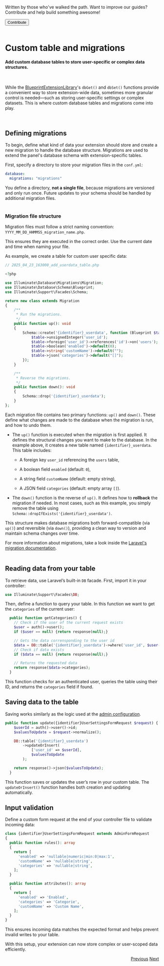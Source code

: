 <div class="position-relative p-4 text-body bg-body border rounded-4 d-flex align-items-center">
  <div class="me-3">
    <i class="bi bi-book h2"></i>
  </div>
  <p class="me-3 my-0">
    Written by those who've walked the path. Want to improve our guides? Contribute and help build something awesome!
  </p>
  <a href="https://github.com/BlueprintFramework/web/tree/main/docs/pages/developing-extensions">
    <button class="btn btn-primary px-4 rounded-pill placeholder-wave" type="button">
      Contribute
    </button>
  </a>
</div><br>

# Custom table and migrations
<h4 class="fw-light">Add custom database tables to store user-specific or complex data structures.</h4><br/>

While the [BlueprintExtensionLibrary](?page=documentation/$blueprint)'s `dbGet()` and `dbSet()` functions provide a convenient way to store extension-wide data, sometimes more granular control is needed—such as storing user-specific settings or complex datasets. This is where custom database tables and migrations come into play.

<br>

## Defining migrations
To begin, define what kind of data your extension should store and create a new migration to handle the database structure. Migrations are used to extend the panel's database schema with extension-specific tables.

First, specify a directory to store your migration files in the `conf.yml`:

```yml
database:
  migrations: "migrations"
```

<div class="alert mt-2 rounded-4 border" role="alert">
  <i class="bi bi-info-circle mb-1 float-start fs-4"></i>
  <div class="ps-3 ms-3">You define a directory, <b>not a single file</b>, because migrations are versioned and only run once. Future updates to your schema should be handled by additional migration files.</div>
</div><br/>

### Migration file structure

Migration files must follow a strict naming convention:
`YYYY_MM_DD_HHMMSS_migration_name.php`.

This ensures they are executed in the correct order. Use the current date and time when naming your file.

As example, we create a table for custom user specific data:

```php
// 2025_04_23_163000_add_userdata_table.php

<?php

use Illuminate\Database\Migrations\Migration;
use Illuminate\Database\Schema\Blueprint;
use Illuminate\Support\Facades\Schema;

return new class extends Migration
{
    /**
     * Run the migrations.
     */
    public function up(): void
    {
        Schema::create('{identifier}_userdata', function (Blueprint $table) {
            $table->unsignedInteger('user_id');
            $table->foreign('user_id')->references('id')->on('users');
            $table->boolean('enabled')->default(0);
            $table->string('customName')->default("");
            $table->json('categories')->default("[]");
        });
    }

    /**
     * Reverse the migrations.
     */
    public function down(): void
    {
        Schema::drop('{identifier}_userdata');
    }
};
```

Each migration file contains two primary functions: `up()` and `down()`. These define what changes are made to the database when the migration is run, and how to undo them.


- The `up()` function is executed when the migration is first applied. It defines the structural changes you want to make to the database.
In the example above, it creates a new table named `{identifier}_userdata`. This table includes:

  - A foreign key `user_id` referencing the `users` table,

  - A boolean field `enabled` (default: `0`),

  - A string field `customName` (default: empty string),

  - A JSON field `categories` (default: empty array `[]`).

- The `down()` function is the reverse of `up()`. It defines how to **rollback** the migration if needed.
In most cases, such as this example, you simply remove the table using `Schema::dropIfExists('{identifier}_userdata')`.

This structure makes database migrations both forward-compatible (via `up()`) and reversible (via `down()`), providing a clean way to version and maintain schema changes over time.

<div class="alert mt-2 rounded-4 border" role="alert">
  <i class="bi bi-globe mb-1 float-start fs-4"></i>
  <div class="ps-3 ms-3">For more information about migrations, take a look inside the <a href="https://laravel.com/docs/10.x/migrations">Laravel's migration documentation</a>.</div>
</div><br/>

## Reading data from your table

To retrieve data, use Laravel’s built-in `DB` facade. First, import it in your controller:
```php
use Illuminate\Support\Facades\DB;
```

Then, define a function to query your table. In this function we want to get the `categories` of the current user:

```php
  public function getCategories() {
    // Check if the user of the current request exists
    $user = auth()->user();
    if ($user == null) {return response(null);}

    // Gets the data corrensponding to the user id
    $data = DB::table('{identifier}_userdata')->where('user_id', $user->id)->first();
    // Check if data exists
    if ($data == null) {return response(null);}

    // Returns the requested data
    return response($data->categories);
  }
```
This function checks for an authenticated user, queries the table using their ID, and returns the `categories` field if found.

## Saving data to the table

Saving works similarly as the logic used at the [admin configuration](?page=developing-extensions/Admin-configuration).

```php
public function update({identifier}UserSettingsFormRequest $request) {
    $userId = auth()->user()->id;
    $valuesToUpdate = $request->normalize();

    DB::table('{identifier}_userdata')
        ->updateOrInsert(
            ['user_id' => $userId],
            $valuesToUpdate
        );

    return response()->json($valuesToUpdate);
  }
```
This function saves or updates the user’s row in your custom table. The `updateOrInsert()` function handles both creation and updating automatically.

## Input validation

Define a custom form request at the end of your controller file to validate incoming data:

```php
class {identifier}UserSettingsFormRequest extends AdminFormRequest
{
  public function rules(): array
  {
    return [
      'enabled' => 'nullable|numeric|min:0|max:1',
      'customName' => 'nullable|string',
      'categories' => 'nullable|string',
    ];
  }

  public function attributes(): array
  {
    return [
      'enabled' => 'Enabled',
      'categories' => 'Categorie',
      'customName' => 'Custom Name',
    ];
  }
}
```

This ensures incoming data matches the expected format and helps prevent invalid writes to your table.

With this setup, your extension can now store complex or user-scoped data efficiently.

<div class="btn-group docs-navigator" role="group" aria-label="Navigation" style="float: right">
  <a href="?page=developing-extensions/Admin-configuration" class="btn btn-dark bg-light-subtle border-0 rounded-start-pill">Previous</a>
  <a href="?page=developing-extensions/Dashboard-wrappers" class="btn btn-dark bg-light-subtle border-0 rounded-end-pill">Next</a>
</div>
